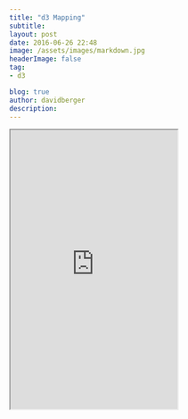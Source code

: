 ```yaml
---
title: "d3 Mapping"
subtitle:
layout: post
date: 2016-06-26 22:48
image: /assets/images/markdown.jpg
headerImage: false
tag:
- d3

blog: true
author: davidberger
description:    
---
```


<iframe src="http://bl.ocks.org/dberger1989/raw/9196827dee69b39b669fb7e1904b812d/" marginwidth="0" marginheight="0" style="height:500px;width=560px">
</iframe>


<script src="https://d3js.org/d3.v3.min.js"></script>
<script type="text/javascript">
//
var svgContainer = d3.select("body").append("svg")
                                   .attr("width", 200)
                                     .attr("height", 200);

 //Draw the Circle
 var circle = svgContainer.append("circle")
                         .attr("cx", 30)
                       .attr("cy", 30)
                      .attr("r", 20);


</script>
